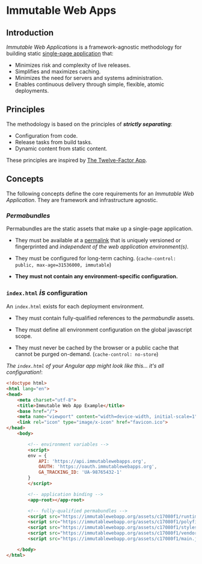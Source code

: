 # Immutable Web Apps

## Introduction

_Immutable Web Applications_ is a framework-agnostic methodology for building static [single-page application](https://en.wikipedia.org/wiki/Single-page_application) that:

- Minimizes risk and complexity of live releases.
- Simplifies and maximizes caching.
- Minimizes the need for servers and systems administration.
- Enables continuous delivery through simple, flexible, atomic deployments.

## Principles

The methodology is based on the principles of ___strictly separating___:

- Configuration from code.
- Release tasks from build tasks.
- Dynamic content from static content.

These principles are inspired by [The Twelve-Factor App](https://12factor.net/).

## Concepts

The following concepts define the core requirements for an _Immutable Web Application_. They are framework and infrastructure agnostic.

### _Permabundles_

Permabundles are the static assets that make up a single-page application.

- They must be available at a [permalink](https://en.wikipedia.org/wiki/Permalink) that is uniquely versioned or fingerprinted and _independent of the web application environment(s)_.

- They must be configured for long-term caching. (`cache-control: public, max-age=31536000, immutable`)

- __They must not contain any environment-specific configuration.__

### `index.html` <span style="font-size:larger;">___is___</span> configuration

 An `index.html` exists for each deployment environment.

- They must contain fully-qualified references to the _permabundle_ assets.

- They must define all environment configuration on the global javascript scope.

- They must never be cached by the browser or a public cache that cannot be purged on-demand. (`cache-control: no-store`)

_The `index.html` of your Angular app might look like this... it's all configuration!_:

```html
<!doctype html>
<html lang="en">
<head>
    <meta charset="utf-8">
    <title>Immutable Web App Example</title>
    <base href="/">
    <meta name="viewport" content="width=device-width, initial-scale=1">
    <link rel="icon" type="image/x-icon" href="favicon.ico">
</head>
    <body>

        <!-- environment variables -->
        <script>
        env = {
            API: 'https://api.immutablewebapps.org',
            OAUTH: 'https://oauth.immutablewebapps.org',
            GA_TRACKING_ID: 'UA-98765432-1'
        }
        </script>

        <!-- application binding -->
        <app-root></app-root>

        <!-- fully-qualified permabundles -->
        <script src="https://immutablewebapp.org/assets/c17080f1/runtime.js" type="text/javascript"></script>
        <script src="https://immutablewebapp.org/assets/c17080f1/polyfills.js" type="text/javascript"></script>
        <script src="https://immutablewebapp.org/assets/c17080f1/styles.js" type="text/javascript"></script>
        <script src="https://immutablewebapp.org/assets/c17080f1/vendor.js" type="text/javascript"></script>
        <script src="https://immutablewebapp.org/assets/c17080f1/main.js" type="text/javascript"></script>

    </body>
</html>
```
